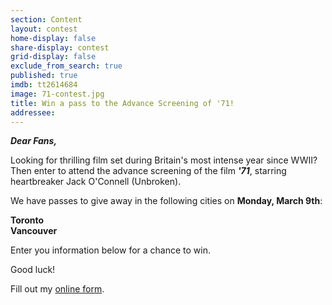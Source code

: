 ```yaml
---
section: Content
layout: contest
home-display: false
share-display: contest
grid-display: false
exclude_from_search: true
published: true
imdb: tt2614684
image: 71-contest.jpg
title: Win a pass to the Advance Screening of '71!
addressee: 
---
```

**_Dear Fans,_**

Looking for thrilling film set during Britain's most intense year since WWII? Then enter to attend the advance screening of the film **_'71_**, starring heartbreaker Jack O'Connell (Unbroken).

We have passes to give away in the following cities on **Monday, March 9th**:

**Toronto**  
**Vancouver**

Enter you information below for a chance to win. 

Good luck!

<div id="wufoo-z1uqcv5l07jtnwj">
Fill out my <a href="https://dearcastandcrew.wufoo.com/forms/z1uqcv5l07jtnwj">online form</a>.
</div>
<script type="text/javascript">var z1uqcv5l07jtnwj;(function(d, t) {
var s = d.createElement(t), options = {
'userName':'dearcastandcrew',
'formHash':'z1uqcv5l07jtnwj',
'autoResize':true,
'height':'485',
'async':true,
'host':'wufoo.com',
'header':'hide',
'ssl':true};
s.src = ('https:' == d.location.protocol ? 'https://' : 'http://') + 'www.wufoo.com/scripts/embed/form.js';
s.onload = s.onreadystatechange = function() {
var rs = this.readyState; if (rs) if (rs != 'complete') if (rs != 'loaded') return;
try { z1uqcv5l07jtnwj = new WufooForm();z1uqcv5l07jtnwj.initialize(options);z1uqcv5l07jtnwj.display(); } catch (e) {}};
var scr = d.getElementsByTagName(t)[0], par = scr.parentNode; par.insertBefore(s, scr);
})(document, 'script');</script>

